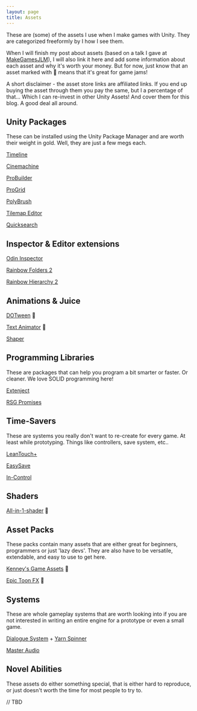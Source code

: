 ```yaml
---
layout: page
title: Assets
---
```


These are (some) of the assets I use when I make games with Unity. They are categorized freeformly by I how I see them.

When I will finish my post about assets (based on a talk I gave at [MakeGamesJLM](https://docs.google.com/presentation/d/1zdq6JJvbFkyDCvGvLpMfDTs95D2WDT1-FR3L0Xy_gXI/edit?usp=sharing)), I will also link it here and add some information about each asset and why it's worth your money. But for now, just know that an asset marked with :pizza: means that it's great for game jams!

A short disclaimer - the asset store links are affiliated links. If you end up buying the asset through them you pay the same, but I a percentage of that... Which I can re-invest in other Unity Assets! And cover them for this blog. A good deal all around.

## Unity Packages

These can be installed using the Unity Package Manager and are worth their weight in gold. Well, they are just a few megs each.

[Timeline](https://docs.unity3d.com/Packages/com.unity.timeline@1.2/manual/index.html)

[Cinemachine](https://unity.com/unity/features/editor/art-and-design/cinemachine)

[ProBuilder](https://unity3d.com/unity/features/worldbuilding/probuilder)

[ProGrid](https://docs.unity3d.com/Packages/com.unity.progrids@3.0/manual/index.html)

[PolyBrush](https://unity3d.com/unity/features/worldbuilding/polybrush)

[Tilemap Editor](https://docs.unity3d.com/2019.3/Documentation/Manual/class-Tilemap.html)

[Quicksearch](https://docs.unity3d.com/Packages/com.unity.quicksearch@1.1/manual/index.html)

## Inspector & Editor extensions

[Odin Inspector](https://bit.ly/36ZvtMn)

[Rainbow Folders 2](https://bit.ly/376dEM1)

[Rainbow Hierarchy 2](https://bit.ly/3qHdWAC)

## Animations & Juice

[DOTween](https://bit.ly/3oD124D) :pizza:

[Text Animator](https://bit.ly/2KcDt3C) :pizza:

[Shaper](https://bit.ly/39V28or)

## Programming Libraries

These are packages that can help you program a bit smarter or faster. Or cleaner. We love SOLID programming here!

[Extenject](https://bit.ly/33YktNy)

[RSG Promises](https://github.com/Real-Serious-Games/C-Sharp-Promise)

## Time-Savers

These are systems you really don't want to re-create for every game. At least while prototyping. Things like controllers, save system, etc..

[LeanTouch+](https://bit.ly/371OHBf)

[EasySave](https://bit.ly/33Z0Dl9)

[In-Control](https://bit.ly/3oH0SJt)

## Shaders

[All-in-1-shader](https://bit.ly/376fT1T) :pizza:

## Asset Packs

These packs contain many assets that are either great for beginners, programmers or just 'lazy devs'. They are also have to be versatile, extendable, and easy to use to get here.

[Kenney's Game Assets](https://kenney.itch.io/kenney-game-assets-1) :pizza:

[Epic Toon FX](https://bit.ly/36YYjN5) :pizza:

## Systems

These are whole gameplay systems that are worth looking into if you are not interested in writing an entire engine for a prototype or even a small game.

[Dialogue System](https://bit.ly/3n1TuYN) + [Yarn Spinner](https://yarnspinner.dev/)

[Master Audio](https://bit.ly/3r1P8Uf)

## Novel Abilities

These assets do either something special, that is either hard to reproduce, or just doesn't worth the time for most people to try to.

// TBD
